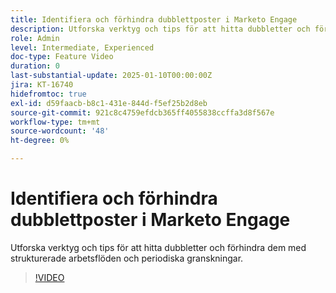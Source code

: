 ```yaml
---
title: Identifiera och förhindra dubblettposter i Marketo Engage
description: Utforska verktyg och tips för att hitta dubbletter och förhindra dem med strukturerade arbetsflöden och periodiska granskningar.
role: Admin
level: Intermediate, Experienced
doc-type: Feature Video
duration: 0
last-substantial-update: 2025-01-10T00:00:00Z
jira: KT-16740
hidefromtoc: true
exl-id: d59faacb-b8c1-431e-844d-f5ef25b2d8eb
source-git-commit: 921c8c4759efdcb365ff4055838ccffa3d8f567e
workflow-type: tm+mt
source-wordcount: '48'
ht-degree: 0%

---
```


# Identifiera och förhindra dubblettposter i Marketo Engage

Utforska verktyg och tips för att hitta dubbletter och förhindra dem med strukturerade arbetsflöden och periodiska granskningar.

>[!VIDEO](https://video.tv.adobe.com/v/3429500/?learn=on&enablevpops)
